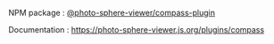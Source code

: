 NPM package : [@photo-sphere-viewer/compass-plugin](https://www.npmjs.com/package/@photo-sphere-viewer/compass-plugin)

Documentation : https://photo-sphere-viewer.js.org/plugins/compass
